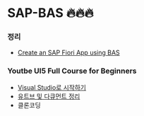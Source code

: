 # SAP-BAS 🔥🔥🔥
### 정리
- [Create an SAP Fiori App using BAS](https://www.notion.so/Create-an-SAP-Fiori-App-using-BAS-1f734f80ea1d41a199208b864e8f9d3c)


### Youtbe UI5 Full Course for Beginners
- [Visual Studio로 시작하기](https://www.notion.so/Visual-Studio-7ad8d689928f4019bdcc0371b96f4818)
- [유트브 및 다큐먼트 정리](https://www.notion.so/57c3af73116a4f008f1764735f9385db?v=03d2b442daac4e79935ff59bdaa83839)
- 클론코딩
